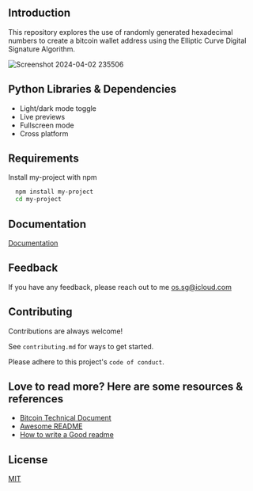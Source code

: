 Introduction
------------

This repository explores the use of randomly generated hexadecimal numbers to create a bitcoin wallet address using the Elliptic Curve Digital Signature Algorithm.





  ![Screenshot 2024-04-02 235506](https://github.com/ol-s-cloud/bitcoin-address-generator/assets/134246135/5c530686-c50a-4a00-bce7-3d1be3462d99)



## Python Libraries & Dependencies

- Light/dark mode toggle
- Live previews
- Fullscreen mode
- Cross platform

## Requirements

Install my-project with npm

```bash
  npm install my-project
  cd my-project
```

## Documentation

[Documentation](https://linktodocumentation)


## Feedback

If you have any feedback, please reach out to me os.sg@icloud.com

## Contributing

Contributions are always welcome!

See `contributing.md` for ways to get started.

Please adhere to this project's `code of conduct`.



## Love to read more? Here are some resources & references

 - [Bitcoin Technical Document]( https://en.bitcoin.it/wiki/Technical_background_of_version_1_Bitcoin_addresses)
 - [Awesome README](https://github.com/matiassingers/awesome-readme)
 - [How to write a Good readme](https://bulldogjob.com/news/449-how-to-write-a-good-readme-for-your-github-project)

## License

[MIT](https://choosealicense.com/licenses/mit/)


